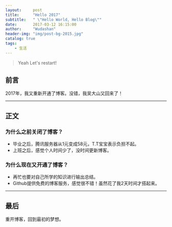 ```yaml
---
layout:     post
title:      "Hello 2017"
subtitle:   " \"Hello World, Hello Blog\""
date:       2017-03-12 16:15:00
author:     "Wudashan"
header-img: "img/post-bg-2015.jpg"
catalog: true
tags:
    - 生活
---
```


> Yeah Let's restart!


## 前言

2017年，我又重新开通了博客。没错，我吴大山又回来了！

---

## 正文

### 为什么之前关闭了博客？

 - 毕业之后，腾讯服务器从1元变成58元，T.T宝宝表示负担不起。
 - 上班之后，感觉个人时间少了，没时间更新博客。
 
### 为什么现在又开通了博客？
 - 再忙也要对自己所学的知识进行输出总结。
 - Github提供免费的博客服务，感觉很不错！虽然花了我2天时间才搭起来。

---

## 最后
重开博客，回到最初的梦想。
